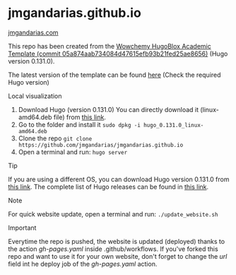 # jmgandarias.github.io
[jmgandarias.com](https://jmgandarias.com)

This repo has been created from the [Wowchemy HugoBlox Academic Template (commit 05a874aab734084d47615efb93b21fed25ae8656)](https://github.com/HugoBlox/theme-academic-cv/tree/05a874aab734084d47615efb93b21fed25ae8656) (Hugo version 0.131.0).

The latest version of the template can be found [here](https://github.com/HugoBlox/theme-academic-cv) (Check the required Hugo version)

Local visualization
1. Download Hugo (version 0.131.0)
You can directly download it (linux-amd64.deb file) from [this link](https://github.com/gohugoio/hugo/releases/download/v0.131.0/hugo_0.131.0_linux-amd64.deb).
2. Go to the folder and install it
```sudo dpkg -i hugo_0.131.0_linux-amd64.deb ```
3. Clone the repo
```git clone https://github.com/jmgandarias/jmgandarias.github.io```
4. Open a terminal and run: 
```hugo server```

> [!TIP]  
> If you are using a different OS, you can download Hugo version 0.131.0 from [this link](https://github.com/gohugoio/hugo/releases/tag/v0.131.0).
> The complete list of Hugo releases can be found in [this link](https://github.com/gohugoio/hugo/releases?).


> [!NOTE]  
> For quick website update, open a terminal and run:
```./update_website.sh```

> [!IMPORTANT]  
> Everytime the repo is pushed, the website is updated (deployed) thanks to the action _gh-pages.yaml_ inside .github/workflows. If you've forked this repo and want to use it for your own website, don't forget to change the _url_ field int he deploy job of the _gh-pages.yaml_ action.